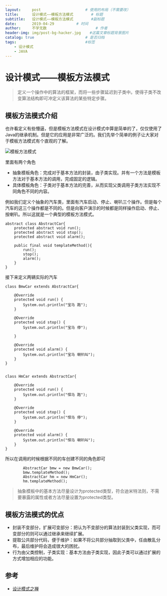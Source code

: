```yaml
---
layout:     post                    # 使用的布局（不需要改）
title:      设计模式——模板方法模式        # 标题
subtitle:   设计模式——模板方法模式        #副标题
date:       2019-04-29          # 时间
author:     不学无数                      # 作者
header-img: img/post-bg-hacker.jpg    #这篇文章标题背景图片
catalog: true                       # 是否归档
tags:                               #标签
    - 设计模式
    - JAVA
---
```


# 设计模式——模板方法模式

> 定义一个操作中的算法的框架，而将一些步骤延迟到子类中。使得子类不改变算法结构即可冲定义该算法的某些特定步骤。

## 模板方法模式介绍

也许看定义有些懵逼，但是模板方法模式在设计模式中算是简单的了，仅仅使用了Java的继承机制。但是它的应用是非常广泛的。我们先举个简单的例子让大家对于模板方法模式有个直观的了解。

![模板方法模式](https://ws2.sinaimg.cn/large/006tNc79ly1g2jbcikh83j310w0nmdna.jpg)

里面有两个角色

* 抽象模板角色：完成对于基本方法的封装，由子类实现。并有一个方法是模板方法对于基本方法的调用，完成固定的逻辑。
* 具体模板角色：子类对于基本方法的完善，从而实现父类调用子类方法实现不同角色不同的内容。

例如我们定义个抽象的汽车类，里面有汽车启动、停止、喇叭三个操作。但是每个汽车的这三个操作都是不同的。但是向客户演示的时候都是同样操作启动、停止、按喇叭。所以这就是一个典型的模板方法模式。

```
abstract class AbstractCar{
    protected abstract void run();
    protected abstract void stop();
    protected abstract void alarm();

    public final void templateMethod(){
        run();
        stop();
        alarm();
    }
}

```

接下来定义两辆实际的汽车

```
class BmwCar extends AbstractCar{

    @Override
    protected void run() {
        System.out.println("宝马 跑");
    }

    @Override
    protected void stop() {
        System.out.println("宝马 停");

    }

    @Override
    protected void alarm() {
        System.out.println("宝马 喇叭叫");
    }
}


class HmCar extends AbstractCar{

    @Override
    protected void run() {
        System.out.println("悍马 跑");
    }

    @Override
    protected void stop() {
        System.out.println("悍马 停");
    }

    @Override
    protected void alarm() {
        System.out.println("悍马 喇叭叫");
    }
}

```

所以在调用的时候根据不同的车创建不同的角色即可

```
        AbstractCar bmw = new BmwCar();
        bmw.templateMethod();
        AbstractCar hm = new HmCar();
        hm.templateMethod();

```

> 抽象模板中的基本方法尽量设计为protected类型，符合迪米特法则，不需要暴露的属性或者方法尽量设置为protected类型。

## 模板方法模式的优点

* 封装不变部分，扩展可变部分：把认为不变部分的算法封装到父类实现，而可变部分的则可以通过继承来继续扩展。
* 提取公共部分代码，便于维护：如果不将公共部分抽取到父类中，任由散乱分布，最后维护将会造成很大的困扰。
* 行为由父类控制，子类实现：基本方法由子类实现，因此子类可以通过扩展的方式增加相应的功能。

## 参考

* [设计模式之禅](设计模式之禅)